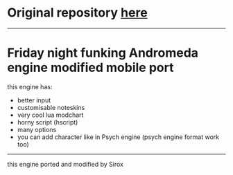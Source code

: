 # Original repository [here](https://github.com/nebulazorua/andromeda-engine)
---
# Friday night funking Andromeda engine modified mobile port
this engine has:
- better input
- customisable noteskins
- very cool lua modchart
- horny script (hscript)
- many options
- you can add character like in Psych engine (psych engine format work too)
---
this engine ported and modified by Sirox
